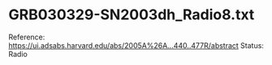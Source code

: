 # GRB030329-SN2003dh_Radio8.txt

Reference: https://ui.adsabs.harvard.edu/abs/2005A%26A...440..477R/abstract
Status: Radio